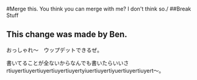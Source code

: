 #Merge this. You think you can merge with me? I don't think so./
##Break Stuff
## This change was made by Ben.

おっしゃれ〜　ウップデットできるぜ。

書いてることが全ないからなんでも書いたらいいさrtiuyertiuyertiuyertiuyertiuyertyiuertiuyertiyuertiuyertiuyert〜。
